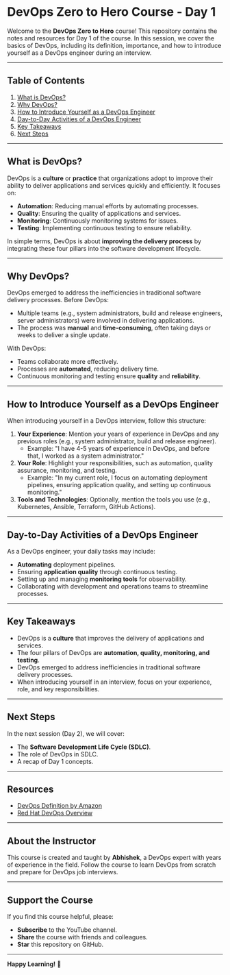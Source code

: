 # DevOps Zero to Hero Course - Day 1

Welcome to the **DevOps Zero to Hero** course! This repository contains the notes and resources for Day 1 of the course. In this session, we cover the basics of DevOps, including its definition, importance, and how to introduce yourself as a DevOps engineer during an interview.

---

## Table of Contents
1. [What is DevOps?](#what-is-devops)
2. [Why DevOps?](#why-devops)
3. [How to Introduce Yourself as a DevOps Engineer](#how-to-introduce-yourself-as-a-devops-engineer)
4. [Day-to-Day Activities of a DevOps Engineer](#day-to-day-activities-of-a-devops-engineer)
5. [Key Takeaways](#key-takeaways)
6. [Next Steps](#next-steps)

---

## What is DevOps?

DevOps is a **culture** or **practice** that organizations adopt to improve their ability to deliver applications and services quickly and efficiently. It focuses on:
- **Automation**: Reducing manual efforts by automating processes.
- **Quality**: Ensuring the quality of applications and services.
- **Monitoring**: Continuously monitoring systems for issues.
- **Testing**: Implementing continuous testing to ensure reliability.

In simple terms, DevOps is about **improving the delivery process** by integrating these four pillars into the software development lifecycle.

---

## Why DevOps?

DevOps emerged to address the inefficiencies in traditional software delivery processes. Before DevOps:
- Multiple teams (e.g., system administrators, build and release engineers, server administrators) were involved in delivering applications.
- The process was **manual** and **time-consuming**, often taking days or weeks to deliver a single update.

With DevOps:
- Teams collaborate more effectively.
- Processes are **automated**, reducing delivery time.
- Continuous monitoring and testing ensure **quality** and **reliability**.

---

## How to Introduce Yourself as a DevOps Engineer

When introducing yourself in a DevOps interview, follow this structure:
1. **Your Experience**: Mention your years of experience in DevOps and any previous roles (e.g., system administrator, build and release engineer).
   - Example: "I have 4-5 years of experience in DevOps, and before that, I worked as a system administrator."
2. **Your Role**: Highlight your responsibilities, such as automation, quality assurance, monitoring, and testing.
   - Example: "In my current role, I focus on automating deployment pipelines, ensuring application quality, and setting up continuous monitoring."
3. **Tools and Technologies**: Optionally, mention the tools you use (e.g., Kubernetes, Ansible, Terraform, GitHub Actions).

---

## Day-to-Day Activities of a DevOps Engineer

As a DevOps engineer, your daily tasks may include:
- **Automating** deployment pipelines.
- Ensuring **application quality** through continuous testing.
- Setting up and managing **monitoring tools** for observability.
- Collaborating with development and operations teams to streamline processes.

---

## Key Takeaways

- DevOps is a **culture** that improves the delivery of applications and services.
- The four pillars of DevOps are **automation, quality, monitoring, and testing**.
- DevOps emerged to address inefficiencies in traditional software delivery processes.
- When introducing yourself in an interview, focus on your experience, role, and key responsibilities.

---

## Next Steps

In the next session (Day 2), we will cover:
- The **Software Development Life Cycle (SDLC)**.
- The role of DevOps in SDLC.
- A recap of Day 1 concepts.

---

## Resources

- [DevOps Definition by Amazon](https://aws.amazon.com/devops/what-is-devops/)
- [Red Hat DevOps Overview](https://www.redhat.com/en/topics/devops)

---

## About the Instructor

This course is created and taught by **Abhishek**, a DevOps expert with years of experience in the field. Follow the course to learn DevOps from scratch and prepare for DevOps job interviews.

---

## Support the Course

If you find this course helpful, please:
- **Subscribe** to the YouTube channel.
- **Share** the course with friends and colleagues.
- **Star** this repository on GitHub.

---

**Happy Learning!** 🚀

